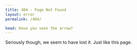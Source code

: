 ```yaml
---
title: 404 - Page Not Found
layout: error
permalink: /404/

head: Have you seen the arrow?
---
```


Seriously though, we seem to have lost it. Just like this page. <br>
